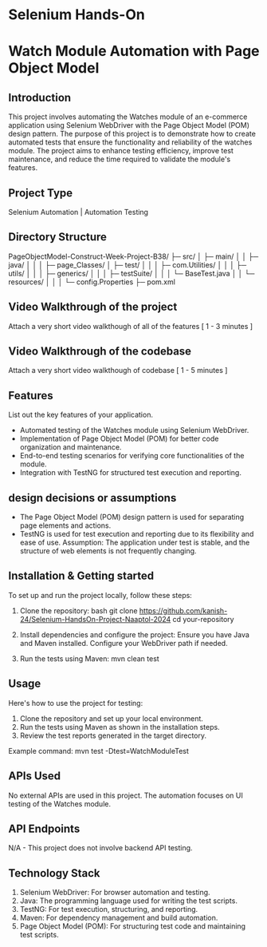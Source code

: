 # Selenium Hands-On
# Watch Module Automation with Page Object Model

## Introduction
This project involves automating the Watches module of an e-commerce application using Selenium WebDriver with the Page Object Model (POM) design pattern. The purpose of this project is to demonstrate how to create automated tests that ensure the functionality and reliability of the watches module. The project aims to enhance testing efficiency, improve test maintenance, and reduce the time required to validate the module's features.

## Project Type
Selenium Automation | Automation Testing

## Directory Structure
PageObjectModel-Construct-Week-Project-B38/
├─ src/
│  ├─ main/
│  │  ├─ java/
│  │  │  ├─ page_Classes/
│  ├─ test/
│  │  │  ├─ com.Utilities/
│  │  │  ├─ utils/
│  │  │  ├─ generics/
│  │  │  ├─ testSuite/
│  │  │  └─ BaseTest.java
│  │  └─ resources/
│  │  │  └─ config.Properties
├─ pom.xml

## Video Walkthrough of the project
Attach a very short video walkthough of all of the features [ 1 - 3 minutes ]

## Video Walkthrough of the codebase
Attach a very short video walkthough of codebase [ 1 - 5 minutes ]

## Features
List out the key features of your application.

- Automated testing of the Watches module using Selenium WebDriver.
- Implementation of Page Object Model (POM) for better code organization and maintenance.
- End-to-end testing scenarios for verifying core functionalities of the module.
- Integration with TestNG for structured test execution and reporting.

## design decisions or assumptions

- The Page Object Model (POM) design pattern is used for separating page elements and actions.
- TestNG is used for test execution and reporting due to its flexibility and ease of use.
Assumption: The application under test is stable, and the structure of web elements is not frequently changing.

## Installation & Getting started
To set up and run the project locally, follow these steps:

1. Clone the repository:
   bash
   git clone https://github.com/kanish-24/Selenium-HandsOn-Project-Naaptol-2024
   cd your-repository
   
3. Install dependencies and configure the project:
   Ensure you have Java and Maven installed.
   Configure your WebDriver path if needed.
   
5. Run the tests using Maven:
   mvn clean test


## Usage
Here's how to use the project for testing:

1. Clone the repository and set up your local environment.
2. Run the tests using Maven as shown in the installation steps.
3. Review the test reports generated in the target directory.
   
Example command:
mvn test -Dtest=WatchModuleTest

## APIs Used
No external APIs are used in this project. The automation focuses on UI testing of the Watches module.

## API Endpoints
N/A - This project does not involve backend API testing.

## Technology Stack
1. Selenium WebDriver: For browser automation and testing.
2. Java: The programming language used for writing the test scripts.
3. TestNG: For test execution, structuring, and reporting.
4. Maven: For dependency management and build automation.
5. Page Object Model (POM): For structuring test code and maintaining test scripts.

